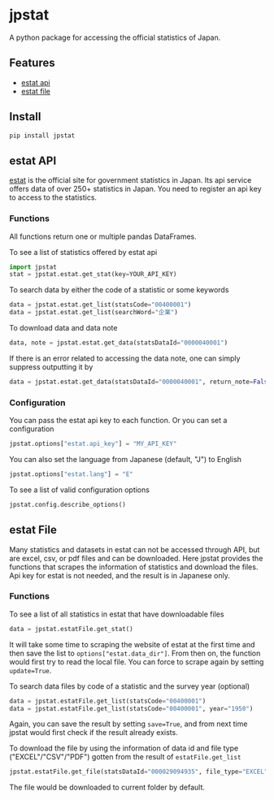 # jpstat

A python package for accessing the official statistics of Japan.

## Features

- [estat api](#estat-api)
- [estat file](#estat-file)

## Install

```sh
pip install jpstat
```

## estat API

[estat](https://www.e-stat.go.jp/) is the official site for government statistics in Japan. Its api service offers data of over 250+ statistics in Japan. You need to register an api key to access to the statistics.

### Functions

All functions return one or multiple pandas DataFrames.

To see a list of statistics offered by estat api

```python
import jpstat
stat = jpstat.estat.get_stat(key=YOUR_API_KEY)
```

To search data by either the code of a statistic or some keywords

```python
data = jpstat.estat.get_list(statsCode="00400001")
data = jpstat.estat.get_list(searchWord="企業")
```

To download data and data note

```python
data, note = jpstat.estat.get_data(statsDataId="0000040001")
```

If there is an error related to accessing the data note, one can simply suppress outputting it by

```python
data = jpstat.estat.get_data(statsDataId="0000040001", return_note=False)
```

### Configuration

You can pass the estat api key to each function. Or you can set a configuration

```python
jpstat.options["estat.api_key"] = "MY_API_KEY"
```

You can also set the language from Japanese (default, "J") to English

```python
jpstat.options["estat.lang"] = "E"
```

To see a list of valid configuration options

```python
jpstat.config.describe_options()
```

## estat File

Many statistics and datasets in estat can not be accessed through API, but are excel, csv, or pdf files and can be downloaded. Here jpstat provides the functions that scrapes the information of statistics and download the files. Api key for estat is not needed, and the result is in Japanese only.

### Functions

To see a list of all statistics in estat that have downloadable files

```python
data = jpstat.estatFile.get_stat()
```

It will take some time to scraping the website of estat at the first time and then save the list to `options["estat.data_dir"]`. From then on, the function would first try to read the local file. You can force to scrape again by setting `update=True`.

To search data files by code of a statistic and the survey year (optional)

```python
data = jpstat.estatFile.get_list(statsCode="00400001")
data = jpstat.estatFile.get_list(statsCode="00400001", year="1950")
```

Again, you can save the result by setting `save=True`, and from next time jpstat would first check if the result already exists.

To download the file by using the information of data id and file type ("EXCEL"/"CSV"/"PDF") gotten from the result of `estatFile.get_list`

```python
jpstat.estatFile.get_file(statsDataId="000029094935", file_type="EXCEL")
```

The file would be downloaded to current folder by default.
